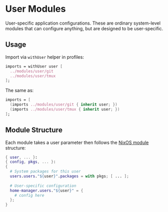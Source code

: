 # User Modules

User-specific application configurations.
These are ordinary system-level modules that can configure anything, but are designed to be user-specific.

## Usage

Import via `withUser` helper in profiles:

```nix
imports = withUser user [
  ../modules/user/git
  ../modules/user/tmux
];
```

The same as:
```nix
imports = [
  (imports ../modules/user/git { inherit user; })
  (imports ../modules/user/tmux { inherit user; })
];
```

## Module Structure

Each module takes a user parameter then follows the [NixOS module](https://nixos.wiki/wiki/NixOS_modules) structure:

```nix
{ user, ... }:
{ config, pkgs, ... }:
{
  # System packages for this user
  users.users."${user}".packages = with pkgs; [ ... ];
  
  # User-specific configuration
  home-manager.users."${user}" = {
    # config here
  };
}
```
